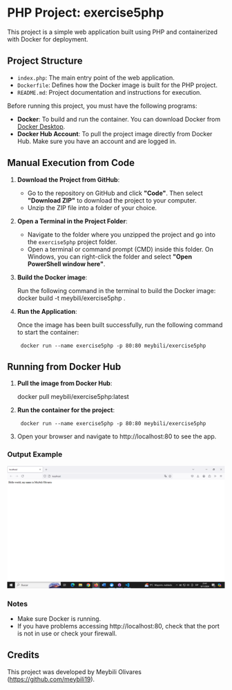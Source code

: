 # PHP Project: exercise5php

This project is a simple web application built using PHP and containerized with Docker for deployment.

## Project Structure

- `index.php`: The main entry point of the web application.
- `Dockerfile`: Defines how the Docker image is built for the PHP project.
- `README.md`: Project documentation and instructions for execution.

Before running this project, you must have the following programs:

- **Docker**: To build and run the container. You can download Docker from [Docker Desktop](https://www.docker.com/products/docker-desktop).
- **Docker Hub Account**: To pull the project image directly from Docker Hub. Make sure you have an account and are logged in.

## Manual Execution from Code

1. **Download the Project from GitHub**:

   - Go to the repository on GitHub and click **"Code"**. Then select **"Download ZIP"** to download the project to your computer.
   - Unzip the ZIP file into a folder of your choice.

2. **Open a Terminal in the Project Folder**:

   - Navigate to the folder where you unzipped the project and go into the `exercise5php` project folder.
   - Open a terminal or command prompt (CMD) inside this folder. On Windows, you can right-click the folder and select **"Open PowerShell window here"**.

3. **Build the Docker image**:

     Run the following command in the terminal to build the Docker image:
           docker build -t meybili/exercise5php .

4. **Run the Application**:

    Once the image has been built successfully, run the following command to start the container:

        docker run --name exercise5php -p 80:80 meybili/exercise5php

## Running from Docker Hub

1. **Pull the image from Docker Hub**:

    docker pull meybili/exercise5php:latest

2. **Run the container for the project**:

        docker run --name exercise5php -p 80:80 meybili/exercise5php

3. Open your browser and navigate to http://localhost:80 to see the app.

### Output Example

![alt text](image.png)

### Notes

- Make sure Docker is running.
- If you have problems accessing http://localhost:80, check that the port is not in use or check your firewall.

## Credits

This project was developed by Meybili Olivares (https://github.com/meybili19).